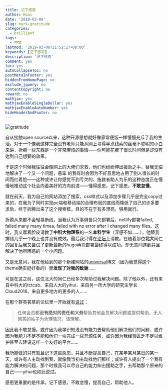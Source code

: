 ```yaml
---
title: 记下感恩
author: Hoas
date: '2019-03-08'
slug: mark-gratitude
categories:
  - brilliant
tags:
  - 中文
lastmod: '2019-03-08T21:52:27+08:00'
keywords: [记下感恩]
description: '记下感恩'
comment: yes
toc: yes
autoCollapseToc: no
postMetaInFooter: yes
hiddenFromHomePage: no
exclude_jquery: no
contentCopyright: no
reward: no
mathjax: yes
mathjaxEnableSingleDollar: yes
mathjaxEnableAutoNumber: yes
hideHeaderAndFooter: no
---
```

![gratitude](https://dsxie.org/wp-content/uploads/Gratitude_4.jpg)
<!--more-->

自从接触open source以来，这种开源思想就好像家常便饭一样慢慢充斥了我的生活。对于一个像我这样完全没有老师只能从网上寻得半点线索的丝毫不聪明的小白来讲，折腾一些东西是一个非常麻烦的事情——你可能花费了很长时间但是却没有达到自己想要的效果。

于是这个时候我往往会像网上的大佬们求救，他们也纷纷伸出援助之手，替我无偿地解决了一个又一个问题，愚笨 的我有时会因为不好意思地占用了别人很长的时间而红着脸——这种或许让你感觉不到亏欠的、施救者助人为乐的这种态度正在慢慢地推动这个社会向着美好的方向前进——懂得感恩，记下感恩，**不敢怠慢**。

就在前天，我为自己的网站添加了搜索，css样式以及添加步骤几乎是完全copy过来的，在我为了同时实现pc端和移动端的合理布局的底线而降低了自己的许多要求后，终于折腾出来了这个搜索框，目的不在于有多漂亮，够用就行。

折腾从来都不会轻易断线，当我认为万事俱备只欠部署后，netlify部署failed, failed many many times, failed with no error after I changed many files。这时，我又厚着脸皮请教了**中科大物理系**的一名**本科学生**（深感不如……），他替我排错几乎一个晚上也并没有成效。最后我只得在[论坛](https://d.cosx.org/d/420496-netlify/5)上请教。在随着那位**北大**同仁的回复后我又尝试了更新最新的hugo再次部署最终得以成功。却无意间遇到并且解决了他所困惑的一个小问题。

又是无意间，我在他给到的那个新建网站的[universal](https://openr.netlify.com/zh/blog/openr/)博文（因为我觉得这个theme确实挺好看的）里**发现了对我的致谢**……

可是在这之前，这位北大的同仁已经多次帮助过我解决问题。除了他以外，还有来自中科大的tctcab、来自人大的yihui、来自另一所大学的研究生学长Cloud2016、来自更多地方的更多的人……

在那个群英荟萃的论坛里一开始就有[说过](https://d.cosx.org/d/1553-1553)：

> 任何会员都**没有绝对的责任和义务**帮助其他会员解决问题或提供帮助，无人回答的帖子为合理情况，请理解。

因此我不敢怠慢。或许因为我学识短浅没有能力去帮助他们解决他们的问题、或许因为我能力不足不能和他们一块完成一些开源任务、或许因为我经验匮乏不足以维护甚至去建设这样一个友好的平台……

我所能做的只有暂且记下这些感恩，并且不断提高自己，在某年某月某日的某一天，或许有人主动找到我，就像我当初主动找他们那样；或许有人提出了一个我有能力解决的问题，那个时候我可以尽自己的能力伸出援助之手，去帮助那个原来的自己——yihui也如此说过。

感恩更重要的是传承。记下感恩，不敢怠慢，提高自己，帮助他人。